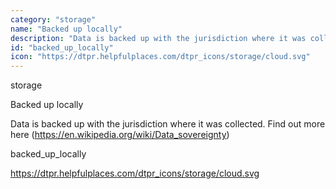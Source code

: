 ```yaml
---
category: "storage"
name: "Backed up locally"
description: "Data is backed up with the jurisdiction where it was collected. Find out more [here](https://en.wikipedia.org/wiki/Data_sovereignty)"
id: "backed_up_locally"
icon: "https://dtpr.helpfulplaces.com/dtpr_icons/storage/cloud.svg"
---
```

storage

Backed up locally

Data is backed up with the jurisdiction where it was collected. Find out 
more here (https://en.wikipedia.org/wiki/Data_sovereignty)

backed_up_locally

https://dtpr.helpfulplaces.com/dtpr_icons/storage/cloud.svg